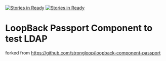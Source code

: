 [![Stories in Ready](https://badge.waffle.io/OwenBrotherwood/loopback-component-passport.png?label=ready&title=Ready)](https://waffle.io/OwenBrotherwood/loopback-component-passport)
[![Stories in Ready](https://badge.waffle.io/OwenBrotherwood/loopback-component-passport.png?label=ready&title=Ready)](https://waffle.io/OwenBrotherwood/loopback-component-passport)
# LoopBack Passport Component to test LDAP

forked from https://github.com/strongloop/loopback-component-passport

